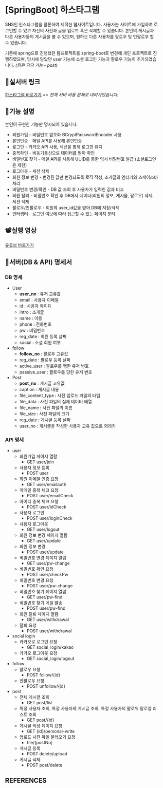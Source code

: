 # [SpringBoot] 하스타그램

SNS인 인스타그램을 클론하여 제작한 웹사이트입니다. 사용자는 사이트에 가입하여 로그인할 수 있고 자신의 사진과 글을 업로드 혹은 삭제할 수 있습니다. 본인의 게시글과 다른 사용자들의 게시글을 볼 수 있으며, 원하는 다른 사용자를 팔로우 및 언팔로우 할 수 있습니다.

기존에 spring으로 진행했던 팀프로젝트를 spring-boot로 변경해 개인 프로젝트로 진행하였으며, 당시에 맡았던 user 기능에 소셜 로그인 기능과 팔로우 기능이 추가되었습니다. *(팀원 담당 기능 - post)*




## 🔗실서버 링크

[하스타그램 바로가기](http://qec2-3-35-126-40.ap-northeast-2.compute.amazonaws.com:8080/server-down)  *=> 현재 서버 비용 문제로 내려가있습니다.*




## 📃기능 설명

본인이 구현한 기능만 명시되어 있습니다.

- 회원가입 - 비밀번호 암호화 BCryptPasswordEncoder 사용
- 본인인증 - 메일 API를 사용해 본인인증
- 로그인 - 카카오 API 사용, 세션을 통해 로그인 유지
- 중복확인 - 비동기통신으로 데이터를 받아 확인
- 비밀번호 찾기 - 메일 API를 사용해 UUID를 통한 임시 비밀번호 발급 (소셜로그인은 제한)
- 로그아웃 - 세션 삭제
- 회원 정보 변경 - 변경된 값만 변경되도록 로직 작성, 소개글의 엔터키와 스페이스바 처리
- 비밀번호 변경/확인 - DB 값 조회 후 사용자가 입력한 값과 비교
- 회원 탈퇴 - 비밀번호 확인 후 DB에서 데이터(회원의 정보, 게시물, 팔로우) 삭제, 세션 삭제
- 팔로우/언팔로우 - 회원의 user_id값을 받아 DB에 저장/삭제
- 인터셉터 - 로그인 여보에 따라 접근할 수 있는 페이지 분리




## 📽실행 영상

[유튜브 바로가기](https://youtu.be/yvMG--1sgAU)




## 📡서버(DB & API) 명세서

### DB 명세

- User
  - **user_no** : 유저 고유값
  - email : 사용자 이메일
  - id : 사용자 아이디
  - intro : 소개글
  - name : 이름
  - phone : 전화번호
  - pw : 비밀번호
  - reg_date : 회원 등록 날짜
  - social : 소셜 회원 여부
- follow
  - **follow_no** : 팔로우 고유값
  - reg_date : 팔로우 등록 날짜
  - active_user : 팔로우를 행한 유저 번호
  - passive_user : 팔로우를 당한 유저 번호
- Post
  - **post_no** : 게시글 고유값
  - caption : 게시글 내용
  - file_content_type : 사진 업로드 파일의 타입
  - file_data : 사진 파일의 실제 데이터 배열
  - file_name : 사진 파일의 이름
  - file_size : 사진 파일의 크기
  - reg_date : 게시글 등록 날짜
  - user_no : 게시글을 작성한 사용자 고유 값으로 외래키

### API 명세

- user
  - 회원가입 페이지 열람
    - GET user/join
  - 사용자 정보 등록
    - POST user
  - 회원 이메일 인증 요청
    - GET user/emailauth
  - 이메일 중복 체크 요청
    - POST user/emailCheck
  - 아이디 중복 체크 요청
    - POST user/idCheck
  - 사용자 로그인
    - POST user/loginCheck
  - 사용자 로그아웃
    - GET user/logout
  - 회원 정보 변경 페이지 열람
    - GET user/update
  - 회원 정보 변경
    - POST user/update
  - 비밀번호 변경 페이지 열람
    - GET user/pw-change
  - 비밀번호 확인 요청
    - POST user/checkPw
  - 비밀번호 변경 요청
    - POST user/pw-change
  - 비밀번호 찾기 페이지 열람
    - GET user/pw-find
  - 비밀번호 찾기 메일 발송
    - POST user/pw-find
  - 회원 탈퇴 페이지 열람
    - GET user/withdrawal
  - 탈퇴 요청
    - POST user/withdrawal
- social login
  - 카카오로 로그인 요청
    - GET social_login/kakao
  - 카카오 로그아웃 요청
    - GET social_login/logout
- follow
  - 팔로우 요청
    - POST follow/{id}
  - 언팔로우 요청
    - POST unfollow/{id}
- post
  - 전체 게시글 조회
    - GET post/list
  - 특정 사용자 조회, 특정 사용자의 게시글 조회, 특정 사용자의 팔로워 팔로잉 리스트 조회
    - GET post/{id}
  - 게시글 작성 페이지 요청
    - GET {id}/personal-write
  - 업로드 사진 파일 불러오기 요청
    - file/{postNo}
  - 게시글 등록
    - POST delete/upload
  - 게시글 삭제
    - POST post/delete




## REFERENCES

